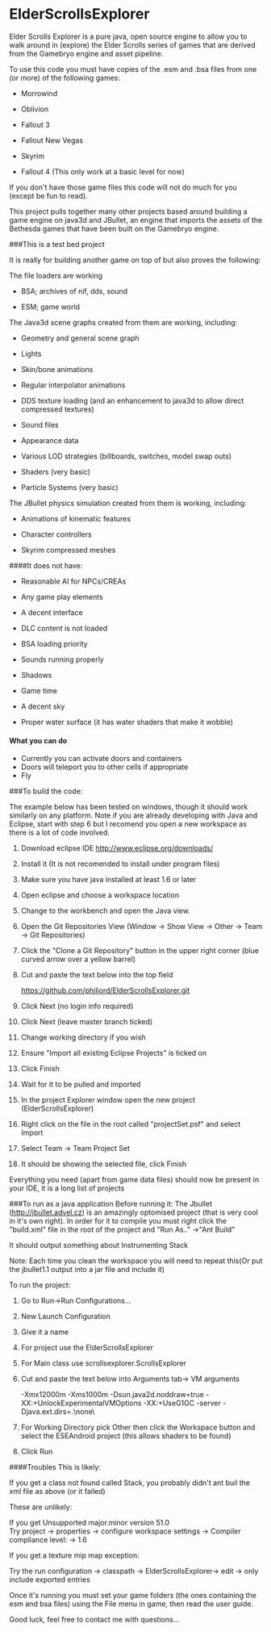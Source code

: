 ElderScrollsExplorer
====

 

Elder Scrolls Explorer is a pure java, open source engine to allow you to walk around in (explore) the Elder Scrolls series of games that are derived from the Gamebryo engine and asset pipeline.  

 

To use this code you must have copies of the .esm and .bsa files from one (or more) of the following games:  

* Morrowind

* Oblivion  

* Fallout 3  

* Fallout New Vegas  

* Skyrim  

* Fallout 4 (This only work at a basic level for now) 



If you don't have those game files this code will not do much for you (except be fun to read).


This project pulls together many other projects based around building a game engine on java3d and JBullet, an engine that imports the assets of the Bethesda games that have been built on the Gamebryo engine.


###This is a test bed project

It is really for building another game on top of but also proves the following:


The file loaders are working

- BSA; archives of nif, dds, sound

- ESM; game world

The Java3d scene graphs created from them are working, including:

- Geometry and general scene graph

- Lights

- Skin/bone animations  

- Regular interpolator animations  

- DDS texture loading (and an enhancement to java3d to allow direct compressed textures)  

- Sound files  

- Appearance data  

- Various LOD strategies (billboards, switches, model swap outs)  

- Shaders (very basic)

- Particle Systems (very basic)

The JBullet physics simulation created from them is working, including:  

- Animations of kinematic features  

- Character controllers  

- Skyrim compressed meshes  

 

####It does not have:  

- Reasonable AI for NPCs/CREAs

- Any game play elements  

- A decent interface  

- DLC content is not loaded  

- BSA loading priority  

- Sounds running properly  

- Shadows  

- Game time  

- A decent sky  

- Proper water surface  (it has water shaders that make it wobble)


#### What you can do
- Currently you can activate doors and containers  
- Doors will teleport you to other cells if appropriate  
- Fly


###To build the code:  

The example below has been tested on windows, though it should work similarly on any platform.
Note if you are already developing with Java and Eclipse, start with step 6 but I recomend you open a new workspace as there is a lot of code involved.

1.  Download eclipse IDE http://www.eclipse.org/downloads/  
2.  Install it (It is not recomended to install under program files)  
3.  Make sure you have java installed at least 1.6 or later
4.  Open eclipse and choose a workspace location
5.  Change to the workbench and open the Java view.
6.  Open the Git Repositories View (Window -> Show View -> Other -> Team -> Git Repositories)
7.  Click the "Clone a Git Repository" button in the upper right corner (blue curved arrow over a yellow barrel)
8.  Cut and paste the text below into the top field

    https://github.com/philjord/ElderScrollsExplorer.git
    
9.  Click Next (no login info required)
10. Click Next (leave master branch ticked)
11. Change working directory if you wish 
12. Ensure "Import all existing Eclipse Projects" is ticked on
13. Click Finish
14. Wait for it to be pulled and imported
15. In the project Explorer window open the new project (ElderScrollsExplorer) 
16. Right click on the file in the root called "projectSet.psf" and select Import
17. Select Team -> Team Project Set
18. It should be showing the selected file, click Finish

Everything you need (apart from game data files) should now be present in your IDE, it is a long list of projects

###To run as a java application
Before running it:
The Jbullet (http://jbullet.advel.cz) is an amazingly optomised project (that is very cool in it's own right). In order for it to compile you must right click the "build.xml" file in the root of the project and "Run As.." ->"Ant Build"

It should output something about Instrumenting Stack

Note: Each time you clean the workspace you will need to repeat this(Or put the jbullet1.1 output into a jar file and include it)

To run the project:

1.  Go to Run->Run Configurations...

2.  New Launch Configuration

3.  Give it a name

4.  For project use the ElderScrollsExplorer

5.  For Main class use scrollsexplorer.ScrollsExplorer

6.  Cut and paste the text below into Arguments tab-> VM arguments

    -Xmx12000m -Xms1000m  -Dsun.java2d.noddraw=true    -XX:+UnlockExperimentalVMOptions -XX:+UseG1GC -server -Djava.ext.dirs=.\none\
    
7. For Working Directory pick Other then click the Workspace button and select the ESEAndroid project (this allows shaders to be found)    

8.  Click Run 



####Troubles
This is likely:

If you get a class not found called Stack, you probably didn't ant buil the xml file as above (or it failed)

These are unlikely:

If you get Unsupported major.minor version 51.0  
Try project -> properties -> configure workspace settings -> Compiler compliance level: -> 1.6  

If you get a texture mip map exception:

Try the run configuration -> classpath -> ElderScrollsExplorer-> edit -> only include exported entries  



Once it's running you must set your game folders (the ones containing the esm and bsa files) using the File menu in game, then read the user guide.

 

Good luck, feel free to contact me with questions...

 

 

 

 

 

 


 
